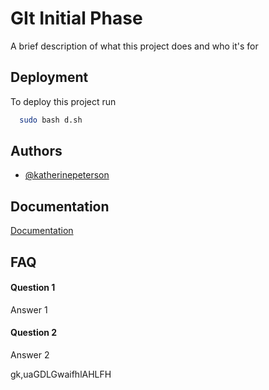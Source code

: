 
# GIt Initial Phase

A brief description of what this project does and who it's for


## Deployment

To deploy this project run

```bash
  sudo bash d.sh
```


## Authors

- [@katherinepeterson](https://www.github.com/octokatherine)


## Documentation

[Documentation](https://ljjkdakjHAn)


## FAQ

#### Question 1

Answer 1

#### Question 2

Answer 2

gk,uaGDLGwaifhlAHLFH